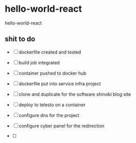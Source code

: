 # hello-world-react
hello-world-react


## shit to do

- [ ] dockerfile created and tested

- [ ] build job integrated

- [ ] container pushed to docker hub

- [ ] dockerfile put into service infra project

- [ ] clone and duplicate for the software shinobi blog site

- [ ] deploy to telesto on a container

- [ ] configure dns for the project

- [ ] configure cyber panel for the redirection
- [ ] 
